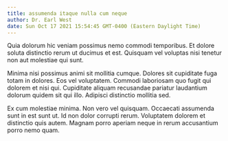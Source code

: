 ```yaml
---
title: assumenda itaque nulla cum neque
author: Dr. Earl West
date: Sun Oct 17 2021 15:54:45 GMT-0400 (Eastern Daylight Time)
---
```

Quia dolorum hic veniam possimus nemo commodi temporibus. Et dolore soluta distinctio rerum ut ducimus et est. Quisquam vel voluptas nisi tenetur non aut molestiae qui sunt.

 Minima nisi possimus animi sit mollitia cumque. Dolores sit cupiditate fuga totam in dolores. Eos vel voluptatem. Commodi laboriosam quo fugit qui dolorem et nisi qui. Cupiditate aliquam recusandae pariatur laudantium dolorum quidem sit qui illo. Adipisci distinctio mollitia sed.

 Ex cum molestiae minima. Non vero vel quisquam. Occaecati assumenda sunt in est sunt ut. Id non dolor corrupti rerum. Voluptatem dolorem et distinctio quis autem. Magnam porro aperiam neque in rerum accusantium porro nemo quam.